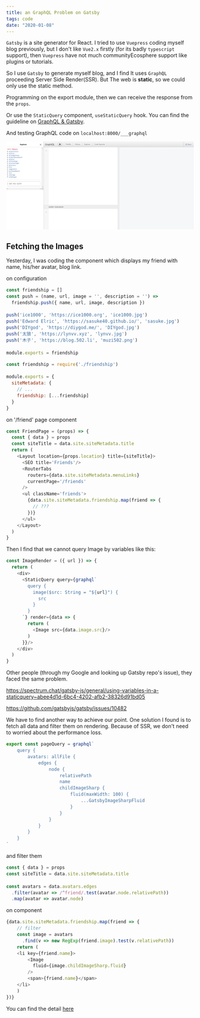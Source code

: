 ```yaml
---
title: an GraphQL Problem on Gatsby
tags: code
date: "2020-01-08"
---
```


`Gatsby` is a site generator for React. I tried to use `Vuepress` coding myself blog previously, but I don't like `Vue2.x` firstly (for its badly `typescript` support), then `Vuepress` have not much communityEcosphere support like plugins or tutorials.

So I use `Gatsby` to generate myself blog, and I find It uses `GraphQL` proceeding Server Side Render(SSR). But The web is **static**, so we could only use the static method.

Programming on the export module, then we can receive the response from the `props`.

Or use the `StaticQuery` component, `useStaticQuery` hook. You can find the guideline on [GraphQL & Gatsby](https://www.gatsbyjs.org/docs/graphql/).

And testing GraphQL code on `localhost:8000/___graphql`

![01](1.png)

## Fetching the Images

Yesterday, I was coding the component which displays my friend with name, his/her avatar, blog link.

on configuration

```js
const friendship = []
const push = (name, url, image = '', description = '') =>
  friendship.push({ name, url, image, description })

push('ice1000', 'https://ice1000.org', 'ice1000.jpg')
push('Edward Elric', 'https://sasuke40.github.io/', 'sasuke.jpg')
push('DIYgod', 'https://diygod.me/', 'DIYgod.jpg')
push('太狼', 'https://lynvv.xyz', 'lynvv.jpg')
push('木子', 'https://blog.502.li', 'muzi502.png')

module.exports = friendship
```

```js
const friendship = require('./friendship')

module.exports = {
  siteMetadata: {
    // ...
    friendship: [...friendship]
  }
}
```

on '/friend' page component

```js
const FriendPage = (props) => {
  const { data } = props
  const siteTitle = data.site.siteMetadata.title
  return (
    <Layout location={props.location} title={siteTitle}>
      <SEO title='Friends'/>
      <RouterTabs
        routers={data.site.siteMetadata.menuLinks}
        currentPage='/friends'
      />
      <ul className='friends'>
        {data.site.siteMetadata.friendship.map(friend => {
          // ???
        })}
      </ul>
    </Layout>
  )
}
```

Then I find that we cannot query Image by variables like this:

```js
const ImageRender = ({ url }) => {
  return (
    <div>
      <StaticQuery query={graphql`
        query {
          image($src: String = "${url}") {
            src
          }
        }
      `} render={data => {
        return (
          <Image src={data.image.src}/>
        )
      }}/>
    </div>
  )
}
```


Other people (through my Google and looking up Gatsby repo's issue), they faced the same problem.

https://spectrum.chat/gatsby-js/general/using-variables-in-a-staticquery~abee4d1d-6bc4-4202-afb2-38326d91bd05

https://github.com/gatsbyjs/gatsby/issues/10482

We have to find another way to achieve our point. One solution I found is to fetch all data and filter them on rendering. Because of SSR, we don't need to worried about the performance loss.

```js
export const pageQuery = graphql`
    query {
        avatars: allFile {
            edges {
                node {
                    relativePath
                    name
                    childImageSharp {
                        fluid(maxWidth: 100) {
                            ...GatsbyImageSharpFluid
                        }
                    }
                }
            }
        }
    }
`
```

and filter them

```js
const { data } = props
const siteTitle = data.site.siteMetadata.title

const avatars = data.avatars.edges
  .filter(avatar => /^friend/.test(avatar.node.relativePath))
  .map(avatar => avatar.node)
```

on component

```js
{data.site.siteMetadata.friendship.map(friend => {
    // filter
    const image = avatars
      .find(v => new RegExp(friend.image).test(v.relativePath))
    return (
    <li key={friend.name}>
        <Image
          fluid={image.childImageSharp.fluid}
        />
        <span>{friend.name}</span>
    </li>
    )
})}
```

You can find the detail [here](https://github.com/Himself65/himself65.github.io/blob/master/src/pages/friends.js)
